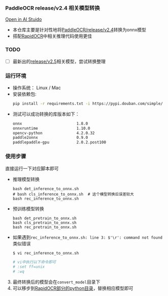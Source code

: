 ### PaddleOCR release/v2.4 相关模型转换
<p align="left">
    <a href="https://aistudio.baidu.com/aistudio/projectdetail/3974957?_=1652277622041&shared=1" target="_blank">Open in AI Stuido</a>
</p>


- 本仓库主要是针对性地将[PaddleOCR/release/v2.4](https://github.com/PaddlePaddle/PaddleOCR/blob/release/2.4/doc/doc_ch/models_list.md)转换为onnx模型
- 搭配[RapidOCR](https://github.com/RapidAI/RapidOCR)中相关推理代码使用更佳

### TODO
- [ ] 最新出的[release/v2.5](https://github.com/PaddlePaddle/PaddleOCR/blob/release/2.5/doc/doc_ch/models_list.md)相关模型，尝试转换整理

### 运行环境
- 操作系统： Linux / Mac
- 安装依赖包:
    ```bash
    pip install -r requirements.txt -i https://pypi.douban.com/simple/
    ```
- 测试可以成功转换的库版本如下：
  ```txt
  onnx                        1.8.0
  onnxruntime                 1.10.0
  opencv-python               4.2.0.32
  paddle2onnx                 0.9.0
  paddlepaddle-gpu            2.0.2.post100
  ```

### 使用步骤
直接运行一下对应脚本即可
- 推理模型转换
    ```shell
    bash det_inference_to_onnx.sh
    # bash cls_inference_to_onnx.sh  # 这个模型转换后误差较大
    bash rec_inference_to_onnx.sh
    ```
- 预训练模型转换
    ```shell
    bash det_pretrain_to_onnx.sh
    bash cls_pretrain_to_onnx.sh
    bash rec_pretrain_to_onnx.sh
    ```
- 如果遇到`rec_inference_to_onnx.sh: line 3: $'\r': command not found`类似错误
    ```bash
    $ vi rec_inference_to_onnx.sh

    # vi中执行以下命令即可
    # :set ff=unix
    # :wq
    ```
3. 最终转换后的模型会在`convert_model`目录下
4. 可以移步到[RapidOCR部分的python目录](https://github.com/RapidAI/RapidOCR/tree/main/python/onnxruntime_infer)，替换相应模型即可